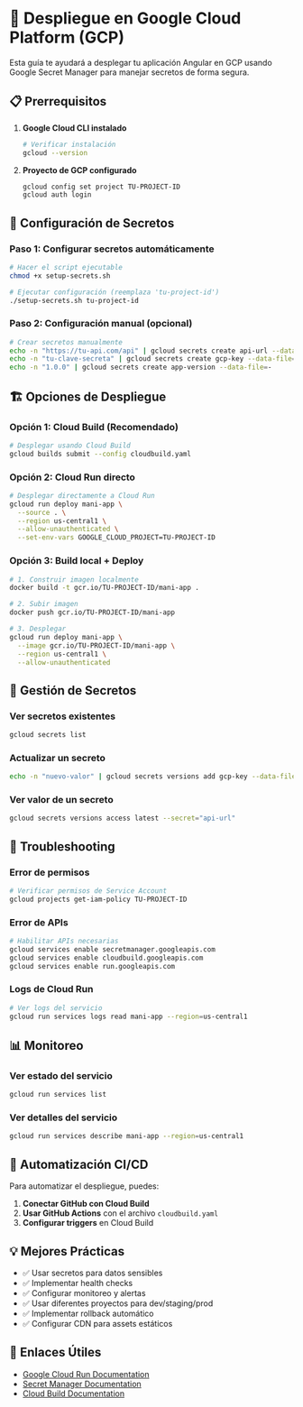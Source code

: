 # 🚀 Despliegue en Google Cloud Platform (GCP)

Esta guía te ayudará a desplegar tu aplicación Angular en GCP usando Google Secret Manager para manejar secretos de forma segura.

## 📋 Prerrequisitos

1. **Google Cloud CLI instalado**
   ```bash
   # Verificar instalación
   gcloud --version
   ```

2. **Proyecto de GCP configurado**
   ```bash
   gcloud config set project TU-PROJECT-ID
   gcloud auth login
   ```

## 🔐 Configuración de Secretos

### Paso 1: Configurar secretos automáticamente
```bash
# Hacer el script ejecutable
chmod +x setup-secrets.sh

# Ejecutar configuración (reemplaza 'tu-project-id')
./setup-secrets.sh tu-project-id
```

### Paso 2: Configuración manual (opcional)
```bash
# Crear secretos manualmente
echo -n "https://tu-api.com/api" | gcloud secrets create api-url --data-file=-
echo -n "tu-clave-secreta" | gcloud secrets create gcp-key --data-file=-
echo -n "1.0.0" | gcloud secrets create app-version --data-file=-
```

## 🏗️ Opciones de Despliegue

### Opción 1: Cloud Build (Recomendado)
```bash
# Desplegar usando Cloud Build
gcloud builds submit --config cloudbuild.yaml
```

### Opción 2: Cloud Run directo
```bash
# Desplegar directamente a Cloud Run
gcloud run deploy mani-app \
  --source . \
  --region us-central1 \
  --allow-unauthenticated \
  --set-env-vars GOOGLE_CLOUD_PROJECT=TU-PROJECT-ID
```

### Opción 3: Build local + Deploy
```bash
# 1. Construir imagen localmente
docker build -t gcr.io/TU-PROJECT-ID/mani-app .

# 2. Subir imagen
docker push gcr.io/TU-PROJECT-ID/mani-app

# 3. Desplegar
gcloud run deploy mani-app \
  --image gcr.io/TU-PROJECT-ID/mani-app \
  --region us-central1 \
  --allow-unauthenticated
```

## 🔧 Gestión de Secretos

### Ver secretos existentes
```bash
gcloud secrets list
```

### Actualizar un secreto
```bash
echo -n "nuevo-valor" | gcloud secrets versions add gcp-key --data-file=-
```

### Ver valor de un secreto
```bash
gcloud secrets versions access latest --secret="api-url"
```

## 🐛 Troubleshooting

### Error de permisos
```bash
# Verificar permisos de Service Account
gcloud projects get-iam-policy TU-PROJECT-ID
```

### Error de APIs
```bash
# Habilitar APIs necesarias
gcloud services enable secretmanager.googleapis.com
gcloud services enable cloudbuild.googleapis.com
gcloud services enable run.googleapis.com
```

### Logs de Cloud Run
```bash
# Ver logs del servicio
gcloud run services logs read mani-app --region=us-central1
```

## 📊 Monitoreo

### Ver estado del servicio
```bash
gcloud run services list
```

### Ver detalles del servicio
```bash
gcloud run services describe mani-app --region=us-central1
```

## 🔄 Automatización CI/CD

Para automatizar el despliegue, puedes:

1. **Conectar GitHub con Cloud Build**
2. **Usar GitHub Actions** con el archivo `cloudbuild.yaml`
3. **Configurar triggers** en Cloud Build

## 💡 Mejores Prácticas

- ✅ Usar secretos para datos sensibles
- ✅ Implementar health checks
- ✅ Configurar monitoreo y alertas
- ✅ Usar diferentes proyectos para dev/staging/prod
- ✅ Implementar rollback automático
- ✅ Configurar CDN para assets estáticos

## 🔗 Enlaces Útiles

- [Google Cloud Run Documentation](https://cloud.google.com/run/docs)
- [Secret Manager Documentation](https://cloud.google.com/secret-manager/docs)
- [Cloud Build Documentation](https://cloud.google.com/build/docs)
